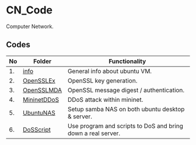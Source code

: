 # CN_Code

Computer Network.

## Codes

| No  | Folder                                                                               | Functionality                                                 |
| --- | ------------------------------------------------------------------------------------ | ------------------------------------------------------------- |
| 1.  | [info](https://github.com/belongtothenight/CN_Code/tree/main/src/info)               | General info about ubuntu VM.                                 |
| 2.  | [OpenSSLEx](https://github.com/belongtothenight/CN_Code/tree/main/src/OpenSSLEx)     | OpenSSL key generation.                                       |
| 3.  | [OpenSSLMDA](https://github.com/belongtothenight/CN_Code/tree/main/src/OpenSSLMDA)   | OpenSSL message digest / authentication.                      |
| 4.  | [MininetDDoS](https://github.com/belongtothenight/CN_Code/tree/main/src/MininetDDoS) | DDoS attack within mininet.                                   |
| 5.  | [UbuntuNAS](https://github.com/belongtothenight/CN_Code/tree/main/src/UbuntuNAS)     | Setup samba NAS on both ubuntu desktop & server.              |
| 6.  | [DoSScript](https://github.com/belongtothenight/CN_Code/tree/main/src/DoSScript)     | Use program and scripts to DoS and bring down a real server. |
